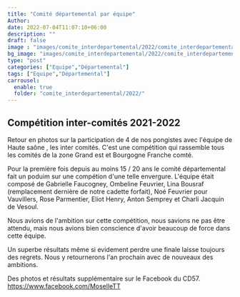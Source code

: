 ```yaml
---
title: "Comité départemental par équipe"
Author: 
date: 2022-07-04T11:07:10+06:00
description: ""
draft: false
image : "images/comite_interdepartemental/2022/comite_interdepartemental_12.jpg"
bg_image: "images/comite_interdepartemental/2022/comite_interdepartemental_04.jpg"
type: "post"
categories: ["Equipe","Départemental"]
tags: ["Equipe","Départemental"]
carrousel:
  enable: true
  folder: "comite_interdepartemental/2022/"
---
```


## Compétition inter-comités 2021-2022

Retour en photos sur la participation de 4 de nos pongistes avec l'équipe de Haute saône , les inter comités.
C'est une compétition qui rassemble tous les comités de la zone Grand est et Bourgogne Franche comté. 

Pour la première fois depuis au moins 15 / 20 ans le comité départemental fait un poduim sur une compétion d'une telle envergure. 
L'équipe était composé de Gabrielle Faucogney, Ombeline Feuvrier, Lina Bousraf (remplacement dernière de notre cadette forfait), Noé Feuvrier pour Vauvillers, Rose Parmentier, Eliot Henry, Anton Semprey et Charli Jacquin de Vesoul.

Nous avions de l'ambition sur cette compétition, nous savions ne pas être attendu, mais nous avions bien conscience d'avoir beaucoup de force dans cette équipe. 

Un superbe résultats même si evidement perdre une finale laisse toujours des regrets. 
Nous y retournerons l'an prochain avec de nouveaux des ambitions.


Des photos et résultats supplémentaire sur le Facebook du CD57.
https://www.facebook.com/MoselleTT



